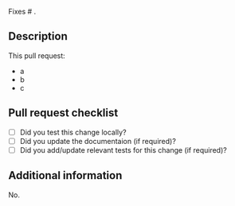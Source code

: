 Fixes # .
<!-- Reference the issue corresponding to this PR. If an issues does not exist, consider opening one or writing a detailed descrition for what this PR changes and it's value in the following sections. -->
<!-- GitHub Docs on Keywords: https://docs.github.com/en/get-started/writing-on-github/working-with-advanced-formatting/using-keywords-in-issues-and-pull-requests -->

## Description
<!-- What is the purpose of this pull request? -->

This pull request:

- a
- b
- c

## Pull request checklist
<!-- Quick checklist to ensure high-quality Pull Request. -->

- [ ] Did you test this change locally?
- [ ] Did you update the documentaion (if required)?
- [ ] Did you add/update relevant tests for this change (if required)?

## Additional information
<!-- Do you have any other information about this pull request? This may include screenshots, references, and/or implementation notes. -->
No.
